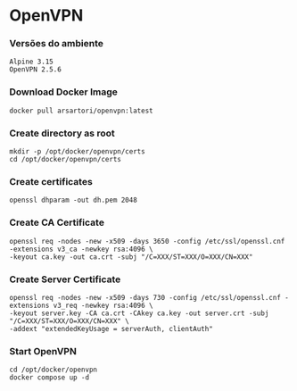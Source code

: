 # OpenVPN 

### Versões do ambiente
	Alpine 3.15
	OpenVPN 2.5.6

### Download Docker Image
	docker pull arsartori/openvpn:latest

### Create directory as root
	mkdir -p /opt/docker/openvpn/certs
	cd /opt/docker/openvpn/certs

### Create certificates
	openssl dhparam -out dh.pem 2048  

### Create CA Certificate
	openssl req -nodes -new -x509 -days 3650 -config /etc/ssl/openssl.cnf -extensions v3_ca -newkey rsa:4096 \
	-keyout ca.key -out ca.crt -subj "/C=XXX/ST=XXX/O=XXX/CN=XXX"

### Create Server Certificate
	openssl req -nodes -new -x509 -days 730 -config /etc/ssl/openssl.cnf -extensions v3_req -newkey rsa:4096 \
	-keyout server.key -CA ca.crt -CAkey ca.key -out server.crt -subj "/C=XXX/ST=XXX/O=XXX/CN=XXX" \
	-addext "extendedKeyUsage = serverAuth, clientAuth"

### Start OpenVPN
	cd /opt/docker/openvpn
	docker compose up -d